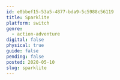 ```yaml
---
id: e0bbef15-53a5-4877-bda9-5c5988c56119
title: Sparklite
platform: switch
genre:
  - action-adventure
digital: false
physical: true
guide: false
pending: false
posted: 2020-05-10
slug: sparklite
---
```

